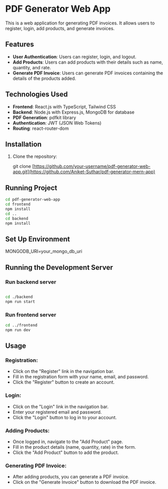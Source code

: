 # PDF Generator Web App

This is a web application for generating PDF invoices. It allows users to register, login, add products, and generate invoices.

## Features

- **User Authentication**: Users can register, login, and logout.
- **Add Products**: Users can add products with their details such as name, quantity, and rate.
- **Generate PDF Invoice**: Users can generate PDF invoices containing the details of the products added.

## Technologies Used

- **Frontend**: React.js with TypeScript, Tailwind CSS
- **Backend**: Node.js with Express.js, MongoDB for database
- **PDF Generation**: pdfkit library
- **Authentication**: JWT (JSON Web Tokens)
- **Routing**: react-router-dom

## Installation

1. Clone the repository:

 
   git clone [https://github.com/your-username/pdf-generator-web-app.git](https://github.com/Aniket-Suthar/pdf-generator-mern-app)

## Running Project
```bash
cd pdf-generator-web-app
cd frontend
npm install
cd ..
cd backend
npm install
```

## Set Up Environment
MONGODB_URI=your_mongo_db_uri

## Running the Development Server

### Run backend server
``` bash

cd ./backend
npm run start
```
### Run frontend server
``` bash
cd ../frontend
npm run dev
```


## Usage

### Registration:

- Click on the "Register" link in the navigation bar.
- Fill in the registration form with your name, email, and password.
- Click the "Register" button to create an account.

### Login:

- Click on the "Login" link in the navigation bar.
- Enter your registered email and password.
- Click the "Login" button to log in to your account.

### Adding Products:

- Once logged in, navigate to the "Add Product" page.
- Fill in the product details (name, quantity, rate) in the form.
- Click the "Add Product" button to add the product.

### Generating PDF Invoice:

- After adding products, you can generate a PDF invoice.
- Click on the "Generate Invoice" button to download the PDF invoice.




